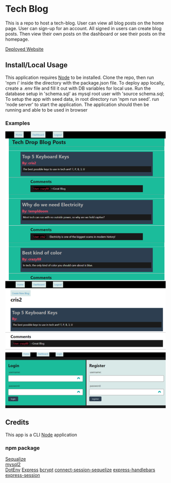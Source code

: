 # Tech Blog
This is a repo to host a tech-blog.
User can view all blog posts on the home page.
User can sign-up for an account.
All signed in users can create blog posts. 
Then view their own posts on the dashboard or see their posts on the homepage.

[Deployed Website](https://pacific-sea-24174-25bb61f7768f.herokuapp.com/)

## Install/Local Usage
This application requires [Node](https://nodejs.org) to be installed.
Clone the repo, then run 'npm i' inside the directory with the package.json file.
To deploy app locally,
create a .env file and fill it out with DB variables for local use.
Run the database setup in 'schema.sql' as mysql root user with 'source schema.sql;  
To setup the app with seed data, in root directory run 'npm run seed'.
run 'node server' to start the application.
The application should then be running and able to be used in browser

### Examples

![alt text](./screenshots/home.png)![alt text](./screenshots/dashboard.png)![alt text](./screenshots/user.png)

## Credits
This app is a CLI [Node](https://nodejs.org) application   
### npm package
[Sequalize](https://www.npmjs.com/package/sequelize)  
[mysql2](https://www.npmjs.com/package/mysql2)  
[DotEnv](https://www.npmjs.com/package/dotenv)
[Express](https://www.npmjs.com/package/express)
[bcrypt](https://www.npmjs.com/package/bcrypt)
[connect-session-sequelize](https://www.npmjs.com/package/connect-session-sequelize)
[express-handlebars](https://www.npmjs.com/package/express-handlebars)
[express-session](https://www.npmjs.com/package/express-session)
